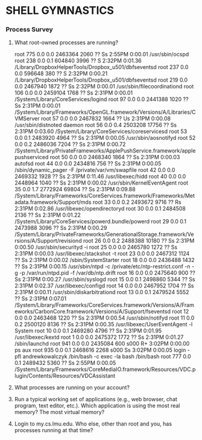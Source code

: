 # SHELL GYMNASTICS

### Process Survey

1. What root-owned processes are running?
	
    root              775   0.0  0.0  2463364   2060   ??  Ss    2:55PM   0:00.01 /usr/sbin/ocspd
    root              238   0.0  0.1   604840   3996   ??  S     2:32PM   0:01.36 /Library/DropboxHelperTools/Dropbox_u501/dbfseventsd
    root              237   0.0  0.0   596648    380   ??  S     2:32PM   0:00.21 /Library/DropboxHelperTools/Dropbox_u501/dbfseventsd
    root              219   0.0  0.0  2467940   1872   ??  Ss    2:32PM   0:00.01 /usr/sbin/filecoordinationd
    root              106   0.0  0.0  2459104   1768   ??  Ss    2:31PM   0:00.01 /System/Library/CoreServices/logind
    root               97   0.0  0.0  2441388   1020   ??  Ss    2:31PM   0:00.01 /System/Library/Frameworks/OpenGL.framework/Versions/A/Libraries/CVMServer
    root               57   0.0  0.0  2467832   1664   ??  Us    2:31PM   0:00.08 /usr/sbin/distnoted daemon
    root               56   0.0  0.4  2503208  17756   ??  Ss    2:31PM   0:03.60 /System/Library/CoreServices/coreservicesd
    root               53   0.0  0.1  2483920   4964   ??  Ss    2:31PM   0:00.05 /usr/sbin/aosnotifyd
    root               52   0.0  0.2  2486036   7204   ??  Ss    2:31PM   0:00.72 /System/Library/PrivateFrameworks/ApplePushService.framework/applepushserviced
    root               50   0.0  0.0  2468340   1864   ??  Ss    2:31PM   0:00.03 autofsd
    root               44   0.0  0.0  2434816    756   ??  Ss    2:31PM   0:00.05 /sbin/dynamic_pager -F /private/var/vm/swapfile
    root               42   0.0  0.0  2469332   1928   ??  Ss    2:31PM   0:11.46 /usr/libexec/hidd
    root               40   0.0  0.0  2448964   1040   ??  Ss    2:31PM   0:00.02 /usr/sbin/KernelEventAgent
    root               35   0.0  1.7  2772924  69804   ??  Ss    2:31PM   0:09.88 /System/Library/Frameworks/CoreServices.framework/Frameworks/Metadata.framework/Support/mds
    root               33   0.0  0.2  2493672   9716   ??  Rs    2:31PM   0:02.86 /usr/libexec/opendirectoryd
    root               30   0.0  0.1  2484508   2136   ??  Ss    2:31PM   0:01.22 /System/Library/CoreServices/powerd.bundle/powerd
    root               29   0.0  0.1  2473988   3096   ??  Ss    2:31PM   0:00.29 /System/Library/PrivateFrameworks/GenerationalStorage.framework/Versions/A/Support/revisiond
    root               26   0.0  0.2  2488388  10180   ??  Ss    2:31PM   0:00.50 /usr/sbin/securityd -i
    root               25   0.0  0.0  2465780   1272   ??  Ss    2:31PM   0:00.03 /usr/libexec/stackshot -t
    root               23   0.0  0.0  2467312   1124   ??  Ss    2:31PM   0:00.02 /sbin/SystemStarter
    root               18   0.0  0.0  2436488   1432   ??  Ss    2:31PM   0:00.15 /usr/sbin/ntpd -c /private/etc/ntp-restrict.conf -n -g -p /var/run/ntpd.pid -f /var/db/ntp.drift
    root               16   0.0  0.0  2475640    900   ??  Ss    2:31PM   0:00.27 /usr/sbin/syslogd
    root               15   0.0  0.1  2498860   5344   ??  Ss    2:31PM   0:02.37 /usr/libexec/configd
    root               14   0.0  0.0  2467952   1704   ??  Ss    2:31PM   0:00.11 /usr/sbin/diskarbitrationd
    root               13   0.0  0.1  2479524   5552   ??  Ss    2:31PM   0:07.01 /System/Library/Frameworks/CoreServices.framework/Versions/A/Frameworks/CarbonCore.framework/Versions/A/Support/fseventsd
    root               12   0.0  0.0  2463468   1220   ??  Ss    2:31PM   0:00.54 /usr/sbin/notifyd
    root               11   0.0  0.2  2500120   8136   ??  Ss    2:31PM   0:00.35 /usr/libexec/UserEventAgent -l System
    root               10   0.0  0.1  2469280   4796   ??  Ss    2:31PM   0:01.95 /usr/libexec/kextd
    root                1   0.0  0.0  2475372   1772   ??  Ss    2:31PM   0:01.27 /sbin/launchd
    root              941   0.0  0.0  2435084    600 s000  R+    3:02PM   0:00.00 ps aux
    root              935   0.0  0.1  2468616   2268 s000  Ss    3:02PM   0:00.05 login -pfl andrewkowalczyk /bin/bash -c exec -la bash /bin/bash
    root              777   0.0  0.1  2489432   5360   ??  Ss    2:55PM   0:00.05 /System/Library/Frameworks/CoreMediaIO.framework/Resources/VDC.plugin/Contents/Resources/VDCAssistant


2. What processes are running on your account?


3. Run a typical working set of applications (e.g., web browser, chat program, text editor, etc.). Which application is using the most real memory? The most virtual memory?


4. Login to my.cs.lmu.edu. Who else, other than root and you, has processes running at that time?

